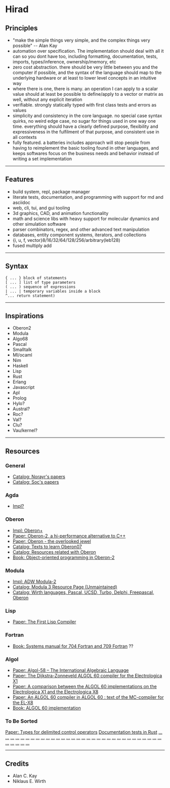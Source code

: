 # Hirad

## Principles

- "make the simple things very simple, and the complex things very possible" -- Alan Kay
- automation over specification. The implementation should deal with all it can so you dont have too, including formatting, documentation, tests, imports, types/inference, ownership/memory, etc
- zero cost abstraction. there should be very little between you and the computer if possible, and the syntax of the language should map to the underlying hardware or at least to lower level concepts in an intuitive way
- where there is one, there is many. an operation I can apply to a scalar value should at least be possible to define/apply to a vector or matrix as well, without any explicit iteration
- verifiable. strongly statically typed with first class tests and errors as values
- simplicity and consistency in the core language. no special case syntax quirks, no weird edge case, no sugar for things used in one way one time. everything should have a clearly defined purpose, flexibility and expressiveness in the fulfilment of that purpose, and consistent use in all contexts
- fully featured. a batteries includes approach will stop people from having to reimplement the basic tooling found in other languages, and keeps softwares focus on the business needs and behavior instead of writing a set implementation

---

## Features

- build system, repl, package manager
- literate tests, documentation, and programming with support for md and asciidoc
- web, cli, tui, and gui tooling
- 3d graphics, CAD, and animation functionality
- math and science libs with heavy support for molecular dynamics and other simulation software
- parser combinators, regex, and other advanced text manipulation
- databases, entity component systems, iterators, and collections
- {i, u, f, vector}8/16/32/64/128/256/arbitrary(leb128)
- fused multiply add

---

## Syntax

```st
{ ... } block of statements
[ ... ] list of type parameters
( ... ) sequence of expressions
| ... | temporary variables inside a block
^... return statement)
```

---

## Inspirations

- Oberon2
- Modula
- Algo68
- Pascal
- Smalltalk
- Ml/ocaml
- Nim
- Haskell
- Lisp
- Rust
- Erlang
- Javascript
- Apl
- Prolog
- Hylo?
- Austral?
- Roc?
- Val?
- Clu?
- Vau/kernel?

---

## Resources

### General
- [Catalog: Norayr's papers](https://norayr.am/papers/)
- [Catalog: Soc's papers](https://soc.me/)

### Agda
- [Impl?](https://plfa.github.io/)

### Oberon
- [Impl: Oberon+](https://oberon-lang.github.io/)
- [Paper: Oberon-2, a hi-performance alternative to C++](https://haugwarb.folk.ntnu.no/Programming/Oberon/oberon_vs_cpp_II.htm) 
- [Paper: Oberon - the overlooked jewel](https://dcreager.net/pdf/Franz2000.pdf)
- [Catalog: Texts to learn Oberon07](https://oberon07.com/texts.xhtml)
- [Catalog: Resources related with Oberon](https://oberon.org/en)
- [Book: Object-oriented programming in Oberon-2](http://norayr.am/papers/oop_in_oberon-2_book.pdf)

### Modula
- [Impl: ADW Modula-2](https://www.modula2.org/)
- [Catalog: Modula 3 Resource Page (Unmaintained)](https://www.modula3.org/)
- [Catalog: Wirth languages, Pascal, UCSD, Turbo, Delphi, Freepascal, Oberon](http://pascal.hansotten.com/)

### Lisp
- [Paper: The First Lisp Compiler](https://texdraft.github.io/lisp-compiler/internals.html)

### Fortran
- [Book: Systems manual for 704 Fortran and 709 Fortran](https://archive.computerhistory.org/resources/text/Fortran/102653992.05.01.acc.pdf) ??

### Algol
- [Paper: Algol-58 – The International Algebraic Language](https://datatron.blogspot.com/2018/07/algol-58-international-algebraic.html?m=1)
- [Paper: The Dijkstra-Zonneveld ALGOL 60 compiler for the Electrologica X1](https://ir.cwi.nl/pub/4155)
- [Paper: A comparison between the ALGOL 60 implementations on the Electrologica X1 and the Electrologica X8](https://ir.cwi.nl/pub/13677)
- [Paper: An ALGOL 60 compiler in ALGOL 60 : text of the MC-compiler for the EL-X8](https://ir.cwi.nl/pub/13069)
- [Book: ALGOL 60 implementation](https://www.softwarepreservation.org/projects/ALGOL/book/Randell_ALGOL_60_Implementation_1964.pdf)

### To Be Sorted

[Paper: Types for delimited control operators](https://www.khoury.northeastern.edu/home/amal/course/7480-s12/delim-control-notes.pdf)
[Documentation tests in Rust](https://doc.rust-lang.org/rustdoc/write-documentation/documentation-tests.html#attributes)
[...](https://philarchive.org/archive/AUGTGS-3)
[...](https://homepage.divms.uiowa.edu/~slonnegr/plf/Book/Chapter4.pdf)
[...](https://homepages.cwi.nl/~steven/vw.html)
[...](https://en.algorithmica.org/hpc/simd/masking/)
[...](https://bookdown.org/ndphillips/YaRrr/logical-indexing.html)
[...](https://docs.julialang.org/en/v1/manual/arrays/#Logical-indexing)
[...](https://www.mathworks.com/help/matlab/math/array-indexing.html)
[...](https://homepages.cwi.nl/~steven/pascal/book/pascalimplementation.html)
[...](https://academic.oup.com/comjnl/article-pdf/21/4/316/1021498/210316.pdf)
[...](https://arxiv.org/abs/1606.06379)
[...](https://docs.racket-lang.org/reference/cont.html#(def._((quote._~23~25kernel)._continuation-prompt-tag~3f)))
[...](https://en.m.wikipedia.org/wiki/Substructural_type_system)
[...](https://wiki.alopex.li/WirthEvolution)
[...](https://mitpress.mit.edu/9780262535519/the-reasoned-schemer/)
[...](https://cliplab.org/logalg/doc/The_Art_of_Prolog.pdf)
[...](http://www.de-nivelle.de/appendixB.pdf)
[...](https://webperso.info.ucl.ac.be/~pvr/implementation.html)
[...](https://www.cs.nmsu.edu/~epontell/adventure/paper.html)
[...](https://fredrikj.net/calcium/)
[...](https://www.cs.cmu.edu/~crary/819-f09/Landin66.pdf)
[...](https://en.wikipedia.org/wiki/Unum_(number_format))
[...](https://github.com/milahu/awesome-transpilers)
[...](https://www.microsoft.com/en-us/research/uploads/prod/2021/06/perceus-pldi21.pdf)
[...](https://dl.acm.org/doi/pdf/10.1145/3607840)
[...](https://dl.acm.org/doi/pdf/10.1145/3656398)
[...](https://learn.microsoft.com/en-us/shows/seth-juarez/anders-hejlsberg-on-modern-compiler-construction)
[...](https://github.com/ollef/rock)
[...](https://ollef.github.io/blog/posts/query-based-compilers.html)
[...](https://existentialtype.wordpress.com/2012/08/25/polarity-in-type-theory/)
[...](https://bracha.org/mirrors.pdf)
[...](https://dreamsongs.com/Files/ECOOP.pdf)
[...](https://engineering.purdue.edu/RVL/Publications/Kersten93ATutorial.pdf)
[...](https://courses.cs.umbc.edu/331/resources/lisp/onLisp/25objectOrientedLisp.pdf)
[...](https://dl.acm.org/doi/pdf/10.1145/3386324)
[...](https://docs.racket-lang.org/guide/index.html)
[...](https://accu.org/journals/overload/26/148/james_2586/)
[...](https://www.youtube.com/watch?v=-TJGhGa04F8)

---

## Credits
- Alan C. Kay
- Niklaus E. Wirth

